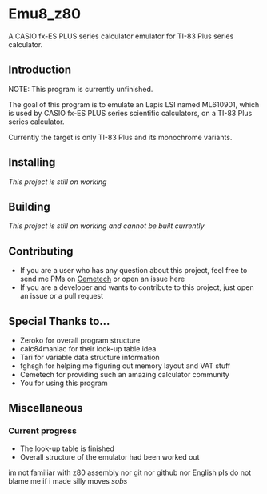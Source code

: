 # Emu8_z80
A CASIO fx-ES PLUS series calculator emulator for TI-83 Plus series calculator.

## Introduction
NOTE: This program is currently unfinished.

The goal of this program is to emulate an Lapis LSI named ML610901, which is used by CASIO fx-ES PLUS series scientific calculators, on a TI-83 Plus series calculator.

Currently the target is only TI-83 Plus and its monochrome variants.

## Installing
*This project is still on working*

## Building
*This project is still on working and cannot be built currently*

## Contributing
* If you are a user who has any question about this project, feel free to send me PMs on [Cemetech](https://www.cemetech.net) or open an issue here
* If you are a developer and wants to contribute to this project, just open an issue or a pull request

## Special Thanks to...
* Zeroko for overall program structure
* calc84maniac for their look-up table idea
* Tari for variable data structure information
* fghsgh for helping me figuring out memory layout and VAT stuff
* Cemetech for providing such an amazing calculator community
* You for using this program

## Miscellaneous

### Current progress

* The look-up table is finished
* Overall structure of the emulator had been worked out

im not familiar with z80 assembly nor git nor github nor English pls do not blame me if i made silly moves *sobs*